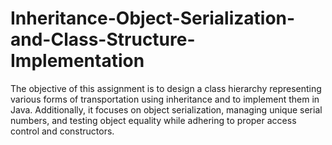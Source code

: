 # Inheritance-Object-Serialization-and-Class-Structure-Implementation
The objective of this assignment is to design a class hierarchy representing various forms of transportation using inheritance and to implement them in Java. Additionally, it focuses on object serialization, managing unique serial numbers, and testing object equality while adhering to proper access control and constructors.
